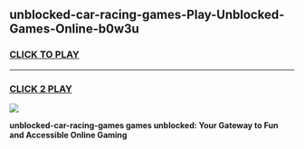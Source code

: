 
## unblocked-car-racing-games-Play-Unblocked-Games-Online-b0w3u
<h3>
<a href="https://premium76.site?title=unblocked-car-racing-games&ref=25A">CLICK TO PLAY</a></h3>
<hr>

<h3>
<a href="https://premium76.site?title=unblocked-car-racing-games&ref=25A">CLICK 2 PLAY</a>
  
</h3>

<a href="https://premium76.site?title=unblocked-car-racing-games&ref=25A"><img src="https://clearcache.store/games.png"></a>


**unblocked-car-racing-games games unblocked: Your Gateway to Fun and Accessible Online Gaming**
